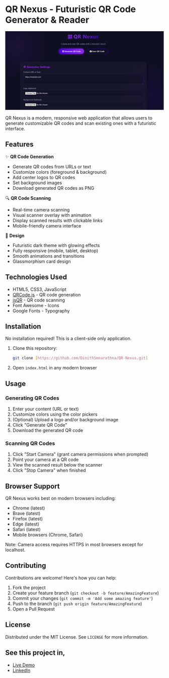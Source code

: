 # QR Nexus - Futuristic QR Code Generator & Reader

![QR Nexus Demo](https://raw.githubusercontent.com/DinithSenarathna/QR-Nexus/main/QR%20Nexus%20preview.png) 

QR Nexus is a modern, responsive web application that allows users to generate customizable QR codes and scan existing ones with a futuristic interface.

## Features

✨ **QR Code Generation**
- Generate QR codes from URLs or text
- Customize colors (foreground & background)
- Add center logos to QR codes
- Set background images
- Download generated QR codes as PNG

🔍 **QR Code Scanning**
- Real-time camera scanning
- Visual scanner overlay with animation
- Display scanned results with clickable links
- Mobile-friendly camera interface

🎨 **Design**
- Futuristic dark theme with glowing effects
- Fully responsive (mobile, tablet, desktop)
- Smooth animations and transitions
- Glassmorphism card design

## Technologies Used

- HTML5, CSS3, JavaScript
- [QRCode.js](https://github.com/davidshimjs/qrcodejs) - QR code generation
- [jsQR](https://github.com/cozmo/jsQR) - QR code scanning
- Font Awesome - Icons
- Google Fonts - Typography

## Installation

No installation required! This is a client-side only application.

1. Clone this repository:
   ```bash
   git clone [https://github.com/DinithSenarathna/QR-Nexus.git]
   ```
2. Open `index.html` in any modern browser

## Usage

### Generating QR Codes
1. Enter your content (URL or text)
2. Customize colors using the color pickers
3. (Optional) Upload a logo and/or background image
4. Click "Generate QR Code"
5. Download the generated QR code

### Scanning QR Codes
1. Click "Start Camera" (grant camera permissions when prompted)
2. Point your camera at a QR code
3. View the scanned result below the scanner
4. Click "Stop Camera" when finished

## Browser Support

QR Nexus works best on modern browsers including:
- Chrome (latest)
- Brave (latest)
- Firefox (latest)
- Edge (latest)
- Safari (latest)
- Mobile browsers (Chrome, Safari)

Note: Camera access requires HTTPS in most browsers except for localhost.

## Contributing

Contributions are welcome! Here's how you can help:

1. Fork the project
2. Create your feature branch (`git checkout -b feature/AmazingFeature`)
3. Commit your changes (`git commit -m 'Add some amazing feature'`)
4. Push to the branch (`git push origin feature/AmazingFeature`)
5. Open a Pull Request

## License

Distributed under the MIT License. See `LICENSE` for more information.

## See this project in,

- [Live Demo](https://qrnexusbydinith.netlify.app/)
- [LinkedIn](https://www.linkedin.com/posts/dinith-senarathna-407878355_webdevelopment-frontend-javascript-activity-7339717796366323714-s5P7?utm_source=share&utm_medium=member_desktop&rcm=ACoAAFiVX0cB-rMqn8jtEKGdYuc3N-rY1aOsJHk)

